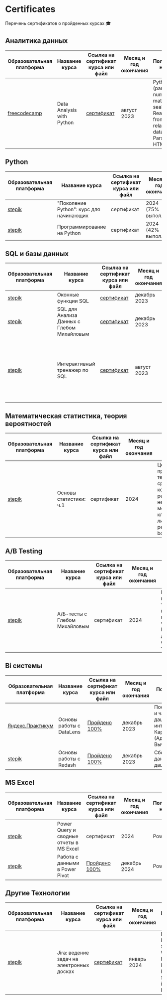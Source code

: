 # Certificates
Перечень сертификатов о пройденных курсах 🎓

## Аналитика данных
| Образовательная платформа | Название курса | Ссылка на сертификат курса или файл | Месяц и год окончания | Полученные навыки |
| -------- | -------- | -------- |  -------- |  -------- |
| [freecodecamp](https://www.freecodecamp.org/learn/) | Data Analysis with Python | [сертификат](https://github.com/Lisittsa2050/Certificates/blob/main/Сертификаты/Data_Analysis_with_Python.pdf)  |  август 2023 |  Python (pandas, numpy, matplotlib, seaborn), Reading data from relational databases, Parsing HTML |

## Python
| Образовательная платформа | Название курса | Ссылка на сертификат курса или файл | Месяц и год окончания | Полученные навыки |
| -------- | -------- | -------- |  -------- |  -------- |
| [stepik](https://stepik.org/course/58852/promo) |"Поколение Python": курс для начинающих | сертификат |  2024 (75% выпол.) | Python |
| [stepik](https://stepik.org/course/67/promo) | Программирование на Python  | сертификат |  2024 (42% выпол.) | Python |

## SQL и базы данных
| Образовательная платформа | Название курса | Ссылка на сертификат курса или файл | Месяц и год окончания | Полученные навыки |
| -------- | -------- | -------- |  -------- |  -------- |
| [stepik](https://stepik.org/course/63054/promo) | Оконные функции SQL | [сертификат](https://github.com/Lisittsa2050/Certificates/blob/main/Сертификаты/SQL_Windows_Functions.pdf)| декабрь 2023  | Windows Functions |
| [stepik](https://stepik.org/course/116332/promo) | SQL для Анализа Данных с Глебом Михайловым | [сертификат](https://github.com/Lisittsa2050/Certificates/blob/main/Сертификаты/SQL_for_data_analysis_Gleb.pdf)| декабрь 2023  | Join, CTE, WinFun, Google Colab, Python |
| [stepik](https://stepik.org/course/63054/promo) | Интерактивный тренажер по SQL | [сертификат](https://github.com/Lisittsa2050/Certificates/blob/main/Сертификаты/SQL_practice.pdf) | август 2023  | Основы реляционной модели и SQL, запросы SQL к связанным таблицам, базы данных и SQL запросы |

## Математическая статистика, теория вероятностей
| Образовательная платформа | Название курса | Ссылка на сертификат курса или файл | Месяц и год окончания | Полученные навыки |
| -------- | -------- | -------- |  -------- |  -------- |
| [stepik](https://stepik.org/course/76/promo) | Основы статистики: ч.1  | сертификат |  2024  |  Центральная предельная теорема, cравнение средних, корреляция и регрессия, непараметрические методы, кластерный анализ, линейная регрессия, bootstrap |

## A/B Testing
| Образовательная платформа | Название курса | Ссылка на сертификат курса или файл | Месяц и год окончания | Полученные навыки |
| -------- | -------- | -------- |  -------- |  -------- |
| [stepik](https://stepik.org/course/194930/promo)| А/Б-тесты с Глебом Михайловым | сертификат | 2024 | Ключевые метрики A/B-тестов, проверке гипотез и p-value. Методы Монте-Карло для проверки статистических тестов |

## Bi системы
| Образовательная платформа | Название курса | Ссылка на сертификат курса или файл | Месяц и год окончания | Полученные навыки |
| -------- | -------- | -------- |  -------- |  -------- |
| [Яндекс.Практикум](https://cloud.yandex.ru/training/datalens) | Основы работы с DataLens | [Пройдено 100%](https://github.com/Lisittsa2050/Certificates/blob/main/Сертификаты/DataLens_yandex.pdf) | декабрь 2023 | Построение графиков и чартов. Верстка дашборда и настройка интерактивности. Карты. Доступы (Администрирование). Вычисляемые поля. |
| [stepik](https://stepik.org/course/70987/promo)| Основы работы с Redash | [Пройдено 100%](https://github.com/Lisittsa2050/Certificates/blob/main/Сертификаты/redash_stepik.pdf) | декабрь 2023 | Сбор и визуализация данных. Создание дашбордов |

## MS Excel
| Образовательная платформа | Название курса | Ссылка на сертификат курса или файл | Месяц и год окончания | Полученные навыки |
| -------- | -------- | -------- |  -------- |  -------- |
| [stepik](https://stepik.org/course/118984/promo) | Power Query и сводные отчеты в MS Excel | сертификат | 2024 | Power Query |
| [stepik](https://stepik.org/course/178980/promo) | Работа с данными в Power Pivot | [Пройдено 100%](https://github.com/Lisittsa2050/Certificates/blob/main/Сертификаты/Power_Pivot.pdf) | декабрь 2024 | Power Pivot |

## Другие Технологии
| Образовательная платформа | Название курса | Ссылка на сертификат курса или файл | Месяц и год окончания | Полученные навыки |
| -------- | -------- | -------- |  -------- |  -------- |
| [stepik](https://stepik.org/course/10425/promo) | Jira: ведение задач на электронных досках  | [сертификат](https://github.com/Lisittsa2050/Certificates/blob/main/Сертификаты/stepik_jira_2024.pdf) | январь 2024 | Issue types, Fields, Screens, Workflows, Boards, Notifications, Permissions, Search issues, Filters |
